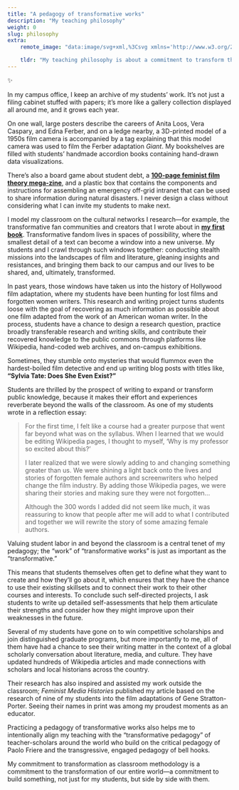 ```yaml
---
title: "A pedagogy of transformative works"
description: "My teaching philosophy"
weight: 0
slug: philosophy
extra:
    remote_image: "data:image/svg+xml,%3Csvg xmlns='http://www.w3.org/2000/svg' height='100%25' width='100%25'%3E%3Cdefs%3E%3Cpattern id='doodad' width='53' height='53' viewBox='0 0 40 40' patternUnits='userSpaceOnUse' patternTransform='rotate(45)'%3E%3Crect width='100%25' height='100%25' fill='%23e9ecef'/%3E%3Ccircle cx='20' cy='20' r='17' fill='rgba(239, 83, 80,1)'/%3E%3Ccircle cx='29' cy='20' r='8' fill='%23ffffff'/%3E%3Ccircle cx='-11' cy='20' r='8' fill='%23ffffff'/%3E%3C/pattern%3E%3C/defs%3E%3Crect fill='url(%23doodad)' height='200%25' width='200%25'/%3E%3C/svg%3E "

    tldr: "My teaching philosophy is about a commitment to transform the world, side by side with my students."
---
```



<span class="og">✨</span>

In my campus office, I keep an archive of my students’ work. It’s not just a filing cabinet stuffed with papers; it’s more like a gallery collection displayed all around me, and it grows each year. 

On one wall, large posters describe the careers of Anita Loos, Vera Caspary, and Edna Ferber, and on a ledge nearby, a 3D-printed model of a 1950s film camera is accompanied by a tag explaining that this model camera was used to film the Ferber adaptation *Giant*. My bookshelves are filled with students’ handmade accordion books containing hand-drawn data visualizations. 

There’s also a board game about student debt, a [**100-page feminist film theory mega-zine**](https://nonmodernist.com/docs/teaching/theories-of-cinema/zine/), and a plastic box that contains the components and instructions for assembling an emergency off-grid intranet that can be used to share information during natural disasters. I never design a class without considering what I can invite my students to make next. 

I model my classroom on the cultural networks I research—for example, the transformative fan communities and creators that I wrote about in [**my first book**](http://beforefanfiction.com). Transformative fandom lives in spaces of possibility, where the smallest detail of a text can become a window into a new universe. My students and I crawl through such windows together: conducting stealth missions into the landscapes of film and literature, gleaning insights and resistances, and bringing them back to our campus and our lives to be shared, and, ultimately, transformed.

In past years, those windows have taken us into the history of Hollywood film adaptation, where my students have been hunting for lost films and forgotten women writers. This research and writing project turns students loose with the goal of recovering as much information as possible about one film adapted from the work of an American woman writer. In the process, students have a chance to design a research question, practice broadly transferable research and writing skills, and contribute their recovered knowledge to the public commons through platforms like Wikipedia, hand-coded web archives, and on-campus exhibitions. 

Sometimes, they stumble onto mysteries that would flummox even the hardest-boiled film detective and end up writing blog posts with titles like, **“Sylvia Tate: Does She Even Exist?”**

Students are thrilled by the prospect of writing to expand or transform public knowledge, because it makes their effort and experiences reverberate beyond the walls of the classroom. As one of my students wrote in a reflection essay:

> For the first time, I felt like a course had a greater purpose that went far beyond what was on the syllabus. When I learned that we would be editing Wikipedia pages, I thought to myself, ‘Why is my professor so excited about this?’ 
>
> I later realized that we were slowly adding to and changing something greater than us. We were shining a light back onto the lives and stories of forgotten female authors and screenwriters who helped change the film industry. By adding those Wikipedia pages, we were sharing their stories and making sure they were not forgotten… 
>
> Although the 300 words I added did not seem like much, it was reassuring to know that people after me will add to what I contributed and together we will rewrite the story of some amazing female authors.

Valuing student labor in and beyond the classroom is a central tenet of my pedagogy; the “work” of “transformative works” is just as important as the “transformative.” 

This means that students themselves often get to define what they want to create and how they’ll go about it, which ensures that they have the chance to use their existing skillsets and to connect their work to their other courses and interests. To conclude such self-directed projects, I ask students to write up detailed self-assessments that help them articulate their strengths and consider how they might improve upon their weaknesses in the future.

Several of my students have gone on to win competitive scholarships and join distinguished graduate programs, but more importantly to me, all of them have had a chance to see their writing matter in the context of a global scholarly conversation about literature, media, and culture. They have updated hundreds of Wikipedia articles and made connections with scholars and local historians across the country.

 Their research has also inspired and assisted my work outside the classroom; *Feminist Media Histories* published my article based on the research of nine of my students into the film adaptations of Gene Stratton-Porter. Seeing their names in print was among my proudest moments as an educator.

Practicing a pedagogy of transformative works also helps me to intentionally align my teaching with the “transformative pedagogy” of teacher-scholars around the world who build on the critical pedagogy of Paolo Friere and the transgressive, engaged pedagogy of bell hooks. 

My commitment to transformation as classroom methodology is a commitment to the transformation of our entire world—a commitment to build something, not just for my students, but side by side with them.
